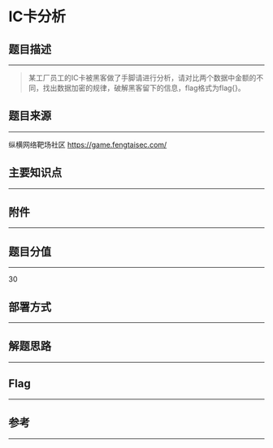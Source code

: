 # IC卡分析

## 题目描述
---
> 某工厂员工的IC卡被黑客做了手脚请进行分析，请对比两个数据中金额的不同，找出数据加密的规律，破解黑客留下的信息，flag格式为flag{}。

## 题目来源
---
纵横网络靶场社区 https://game.fengtaisec.com/

## 主要知识点
---


## 附件
---


## 题目分值
---
30

## 部署方式
---


## 解题思路
---


## Flag
---


## 参考
---
